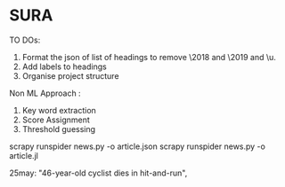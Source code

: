 # SURA

TO DOs:
1. Format the json of list of headings to remove \2018 and \2019 and \u.
2. Add labels to headings
3. Organise project structure



Non ML Approach :
1. Key word extraction
2. Score Assignment
3. Threshold guessing

scrapy runspider news.py -o article.json
scrapy runspider news.py -o article.jl


25may:
"46-year-old cyclist dies in hit-and-run",

